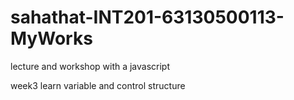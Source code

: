 # sahathat-INT201-63130500113-MyWorks
 lecture and workshop with a javascript

week3 learn variable and control structure
